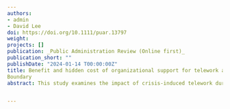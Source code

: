 ```yaml
---
authors:
- admin
- David Lee
doi: https://doi.org/10.1111/puar.13797
weight: 
projects: []
publication: _Public Administration Review (Online first)_
publication_short: ""
publishDate: "2024-01-14 T00:00:00Z"
title: Benefit and hidden cost of organizational support for telework amid the COVID-19 pandemic on public employees’ job satisfaction and retention intention
Boundary
abstract: This study examines the impact of crisis-induced telework during the COVID-19 pandemic 2020 on public sector employees’ job satisfaction (JS) and retention intention (RI). Analyses of the 2020 Federal Employee Viewpoint Survey data reveal a negative association between the amount of COVID-induced telework and the federal employees’ JS and RI. However, this negative effect is mitigated by offering adequate organizational telework support for mandatory telework during the COVID peak and subsequently decreasing the amount of telework after the peak. Nevertheless, the findings also indicate that solid organizational support for teleworkers during the pandemic’s peak can ironically discourage them from returning to the regular work setting even when it is safe, potentially compromising organizational performance—a hidden cost of the organizational support. Still, this hidden cost does not appear to be significant enough to warrant revisions in the level of crisis-specific organizational support.


---
```

